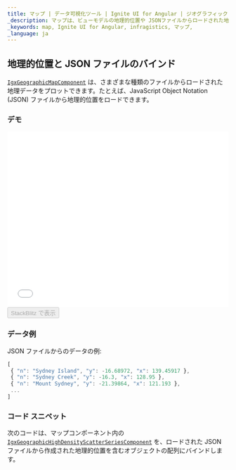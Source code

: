 ```yaml
---
title: マップ | データ可視化ツール | Ignite UI for Angular | ジオグラフィック JSON データ | Infragistics
_description: マップは、ビューモデルの地理的位置や JSONファイルからロードされた地理的位置を含むデータを表示できます。詳細については、デモ、依存関係、使用方法、およびツールバーを参照してください。
_keywords: map, Ignite UI for Angular, infragistics, マップ,
_language: ja
---
```


## 地理的位置と JSON ファイルのバインド

[`IgxGeographicMapComponent`](/products/ignite-ui-angular/api/docs/typescript/latest/classes/igxgeographicmapcomponent.html) は、さまざまな種類のファイルからロードされた地理データをプロットできます。たとえば、JavaScript Object Notation (JSON) ファイルから地理的位置をロードできます。

### デモ

<div class="sample-container loading" style="height: 400px">
    <iframe id="geo-map-binding-data-json-points-iframe" src='{environment:dvDemosBaseUrl}/maps/geo-map-binding-data-json-points' width="100%" height="100%" seamless frameBorder="0" onload="onXPlatSampleIframeContentLoaded(this);"></iframe>
</div>
<div>
    <button data-localize="stackblitz" disabled class="stackblitz-btn"   data-iframe-id="geo-map-binding-data-json-points-iframe" data-demos-base-url="{environment:dvDemosBaseUrl}">StackBlitz で表示
    </button>
</div>

<div class="divider--half"></div>

### データ例

JSON ファイルからのデータの例:

```ts
[
 { "n": "Sydney Island", "y": -16.68972, "x": 139.45917 },
 { "n": "Sydney Creek", "y": -16.3, "x": 128.95 },
 { "n": "Mount Sydney", "y": -21.39864, "x": 121.193 },
 ...
]
```

### コード スニペット

次のコードは、マップコンポーネント内の [`IgxGeographicHighDensityScatterSeriesComponent`](/products/ignite-ui-angular/api/docs/typescript/latest/classes/igxgeographichighdensityscatterseriescomponent.html) を、ロードされた JSON ファイルから作成された地理的位置を含むオブジェクトの配列にバインドします。
